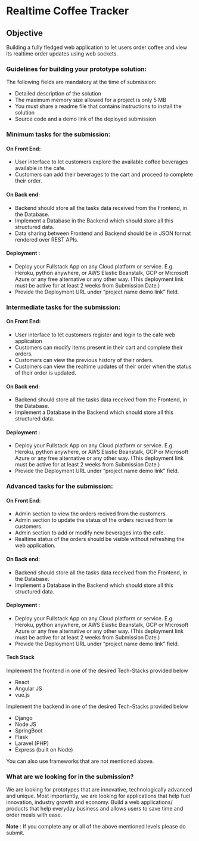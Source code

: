 # Realtime Coffee Tracker


## Objective

Building a fully fledged web application to let users order coffee and view its realtime order updates using web sockets.

### Guidelines for building your prototype solution:

The following fields are mandatory at the time of submission:

* Detailed description of the solution
* The maximum memory size allowed for a  project is only 5 MB
* You must share a readme file that contains instructions to install the solution
* Source code and a demo link of the deployed submission


### Minimum tasks for the submission:


#### On Front End:

* User interface to let customers explore the available coffee beverages available in the cafe. 
* Customers can add their beverages to the cart and proceed to complete their order.
 

#### On Back end:

* Backend should store all the tasks data received from the Frontend, in the Database.
* Implement a Database in the Backend which should store all this structured data.
* Data sharing between Frontend and Backend should be in JSON format rendered over REST APIs.


#### Deployment : 

* Deploy your Fullstack App on any Cloud platform or service. E.g. Heroku, python anywhere, or AWS Elastic Beanstalk, GCP or Microsoft Azure or any free alternative or any other way. (This deployment link must be active for at least 2 weeks from Submission Date.)
* Provide the Deployment URL under “project name demo link” field.


### Intermediate tasks for the submission:


#### On Front End:

* User interface to let customers register and login to the cafe web application
* Customers can modify items present in their cart and complete their orders.
* Customers can view the previous history of their orders.
* Customers can view the realtime updates of their order when the status of their order is updated.
 

#### On Back end:

* Backend should store all the tasks data received from the Frontend, in the Database.
* Implement a Database in the Backend which should store all this structured data.


#### Deployment : 

* Deploy your Fullstack App on any Cloud platform or service. E.g. Heroku, python anywhere, or AWS Elastic Beanstalk, GCP or Microsoft Azure or any free alternative or any other way. (This deployment link must be active for at least 2 weeks from Submission Date.)
* Provide the Deployment URL under “project name demo link” field.


### Advanced tasks for the submission:


#### On Front End:

* Admin section to view the orders recived from the customers.
* Admin section to update the status of the orders recived from te customers.
* Admin section to add or modify new beverages into the cafe.
* Realtime status of the orders should be visible without refreshing the web application.
 

#### On Back end:

* Backend should store all the tasks data received from the Frontend, in the Database.
* Implement a Database in the Backend which should store all this structured data.


#### Deployment : 

* Deploy your Fullstack App on any Cloud platform or service. E.g. Heroku, python anywhere, or AWS Elastic Beanstalk, GCP or Microsoft Azure or any free alternative or any other way. (This deployment link must be active for at least 2 weeks from Submission Date.)
* Provide the Deployment URL under “project name demo link” field.



#### Tech Stack

Implement the frontend in one of the desired Tech-Stacks provided below

* React
* Angular JS
* vue.js

Implement the backend in one of the desired Tech-Stacks provided below

* Django
* Node JS
* SpringBoot
* Flask
* Laravel (PHP)
* Express (built on Node)

You can also use frameworks that are not mentioned above.
			

### What are we looking for in the submission?

We are looking for prototypes that are innovative, technologically advanced and unique. Most importantly, we are looking for applications that help fuel innovation, industry growth and economy. Build a web applications/ products that help everyday business and allows users to save time and order meals with ease.

**Note** : If you complete any or all of the above mentioned levels please do submit.
